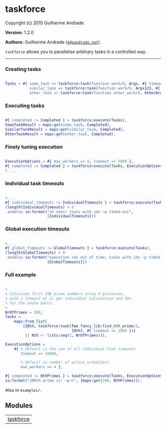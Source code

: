 

# taskforce #

Copyright (c) 2015 Guilherme Andrade

__Version:__ 1.2.0

__Authors:__ Guilherme Andrade ([`g@gandrade.net`](mailto:g@gandrade.net)).

`taskforce` allows you to parallelise arbitrary tasks in a controlled way.

---------


### <a name="Creating_tasks">Creating tasks</a> ###


```erlang

Tasks = #{ some_task => taskforce:task(function work/0, Args, #{ timeout => 2000 }),
           similar_task => taskforce:task(function work/0, Args123, #{ timeout => 2500 }),
           other_task => taskforce:task(function other_work/0, OtherArgs, #{ timeout => 500 }) }.

```


### <a name="Executing_tasks">Executing tasks</a> ###


```erlang

#{ completed := Completed } = taskforce:execute(Tasks),
SomeTaskResult = maps:get(some_task, Completed),
SimilarTaskResult = maps:get(similar_task, Completed),
OtherTaskResult = maps:get(other_task, Completed).

```


### <a name="Finely_tuning_execution">Finely tuning execution</a> ###


```erlang

ExecutionOptions = #{ max_workers => 8, timeout => 5000 },
#{ completed := Completed } = taskforce:execute(Tasks, ExecutionOptions),
% ...

```


### <a name="Individual_task_timeouts">Individual task timeouts</a> ###


```erlang

% ...
#{ individual_timeouts := IndividualTimeouts } = taskforce:execute(Tasks),
(length(IndividualTimeouts) > 0
 andalso io:format("oh noes! tasks with ids ~p timed-out",
                   [IndividualTimeouts]))

```


### <a name="Global_execution_timeouts">Global execution timeouts</a> ###


```erlang

% ...
#{ global_timeouts := GlobalTimeouts } = taskforce:execute(Tasks),
(length(GlobalTimeouts) > 0
 andalso io:format("execution ran out of time; tasks with ids ~p timed-out",
                   [GlobalTimeouts]))

```


### <a name="Full_example">Full example</a> ###


```erlang

%
% Calculate first 200 prime numbers using 4 processes,
% with a timeout of 2s per individual calculation and 10s
% for the whole batch.
%
NrOfPrimes = 200,
Tasks =
    maps:from_list(
        [{Nth, taskforce:task(fun fancy_lib:find_nth_prime/1,
                              [Nth], #{ timeout => 2000 })}
         || Nth <- lists:seq(1, NrOfPrimes)]),

ExecutionOptions =
    #{ % default is the sum of all individual task timeouts
       timeout => 10000,

       % default is number of active schedulers
       max_workers => 4 },

#{ completed := NthPrimes } = taskforce:execute(Tasks, ExecutionOptions),
io:format("200th prime is: ~p~n", [maps:get(200, NthPrimes)]).

```
Also in `examples/`.


## Modules ##


<table width="100%" border="0" summary="list of modules">
<tr><td><a href="taskforce.md" class="module">taskforce</a></td></tr></table>

